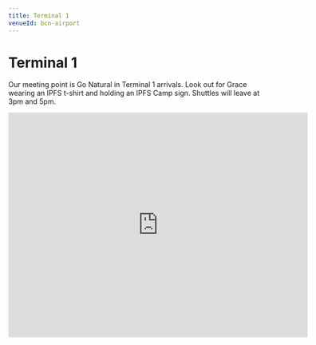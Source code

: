 ```yaml
---
title: Terminal 1
venueId: bcn-airport
---
```


# Terminal 1

Our meeting point is Go Natural in Terminal 1 arrivals. Look out for Grace wearing an IPFS t-shirt and holding an IPFS Camp sign. Shuttles will leave at 3pm and 5pm.

<iframe src="https://www.google.com/maps/embed?pb=!1m18!1m12!1m3!1d536.1226590825731!2d2.072347792078815!3d41.28855111612108!2m3!1f0!2f0!3f0!3m2!1i1024!2i768!4f13.1!3m3!1m2!1s0x12a49e7141c4f07d%3A0xa422b8dbe286c548!2sAeroport+Terminal+T1!5e0!3m2!1sen!2ses!4v1561620144088!5m2!1sen!2ses" width="600" height="450" frameborder="0" style="border:0" allowfullscreen></iframe>
